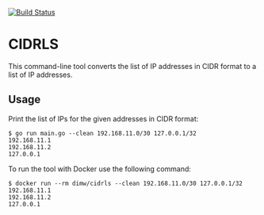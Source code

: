 [![Build Status](https://travis-ci.com/dimw/cidrls.svg?branch=master)](https://travis-ci.com/dimw/cidrls)

# CIDRLS

This command-line tool converts the list of IP addresses in CIDR format to a list of IP addresses.

## Usage

Print the list of IPs for the given addresses in CIDR format:

```
$ go run main.go --clean 192.168.11.0/30 127.0.0.1/32
192.168.11.1
192.168.11.2
127.0.0.1
```

To run the tool with Docker use the following command:

```
$ docker run --rm dimw/cidrls --clean 192.168.11.0/30 127.0.0.1/32
192.168.11.1
192.168.11.2
127.0.0.1
``` 

